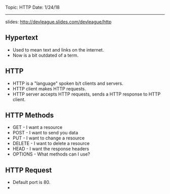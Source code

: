 Topic: HTTP
Date: 1/24/18
***

slides: http://devleague.slides.com/devleague/http

## Hypertext
- Used to mean text and links on the internet.
- Now is a bit outdated of a term.

## HTTP
- HTTP is a "language" spoken b/t clients and servers.
- HTTP client makes HTTP requests.
- HTTP server accepts HTTP requests, sends a HTTP response to HTTP client.

## HTTP Methods
- GET - I want a resource
- POST - I want to send you data
- PUT - I want to change a resource
- DELETE - I want to delete a resource
- HEAD - I want the response headers
- OPTIONS - What methods can I use?

## HTTP Request
- Default port is 80.
- 
